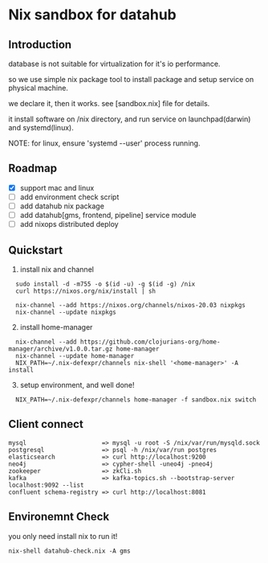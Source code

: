 # Nix sandbox for datahub

## Introduction

database is not suitable for virtualization for it's io performance.

so we use simple nix package tool to install package and setup service on physical machine.

we declare it, then it works. see [sandbox.nix] file for details.

it install software on /nix directory, and run service on launchpad(darwin) and systemd(linux).

NOTE: for linux, ensure 'systemd --user' process running.

## Roadmap

- [x] support mac and linux
- [ ] add environment check script
- [ ] add datahub nix package
- [ ] add datahub[gms, frontend, pipeline] service module
- [ ] add nixops distributed deploy

## Quickstart

1.  install nix and channel

```
  sudo install -d -m755 -o $(id -u) -g $(id -g) /nix
  curl https://nixos.org/nix/install | sh

  nix-channel --add https://nixos.org/channels/nixos-20.03 nixpkgs
  nix-channel --update nixpkgs
```

2. install home-manager

```
  nix-channel --add https://github.com/clojurians-org/home-manager/archive/v1.0.0.tar.gz home-manager
  nix-channel --update home-manager
  NIX_PATH=~/.nix-defexpr/channels nix-shell '<home-manager>' -A install
```

3. setup environment, and well done!

```
  NIX_PATH=~/.nix-defexpr/channels home-manager -f sandbox.nix switch
```

## Client connect

```
mysql                     => mysql -u root -S /nix/var/run/mysqld.sock
postgresql                => psql -h /nix/var/run postgres
elasticsearch             => curl http://localhost:9200
neo4j                     => cypher-shell -uneo4j -pneo4j
zookeeper                 => zkCli.sh
kafka                     => kafka-topics.sh --bootstrap-server localhost:9092 --list
confluent schema-registry => curl http://localhost:8081

```

## Environemnt Check

you only need install nix to run it!

```
nix-shell datahub-check.nix -A gms
```
